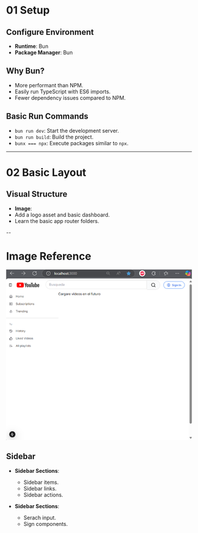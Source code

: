 # 01 Setup

## Configure Environment

- **Runtime**: Bun
- **Package Manager**: Bun

## Why Bun?

- More performant than NPM.
- Easily run TypeScript with ES6 imports.
- Fewer dependency issues compared to NPM.

## Basic Run Commands

- `bun run dev`: Start the development server.
- `bun run build`: Build the project.
- `bunx === npx`: Execute packages similar to `npx`.

---

# 02 Basic Layout

## Visual Structure

- **Image**:
- Add a logo asset and basic dashboard.
- Learn the basic app router folders.

-- 

# Image Reference
![Dashboard](./public/prueba%201.png)

## Sidebar

- **Sidebar Sections**:
  - Sidebar items.
  - Sidebar links.
  - Sidebar actions.

- **Sidebar Sections**:
  - Serach input.
  - Sign components.

